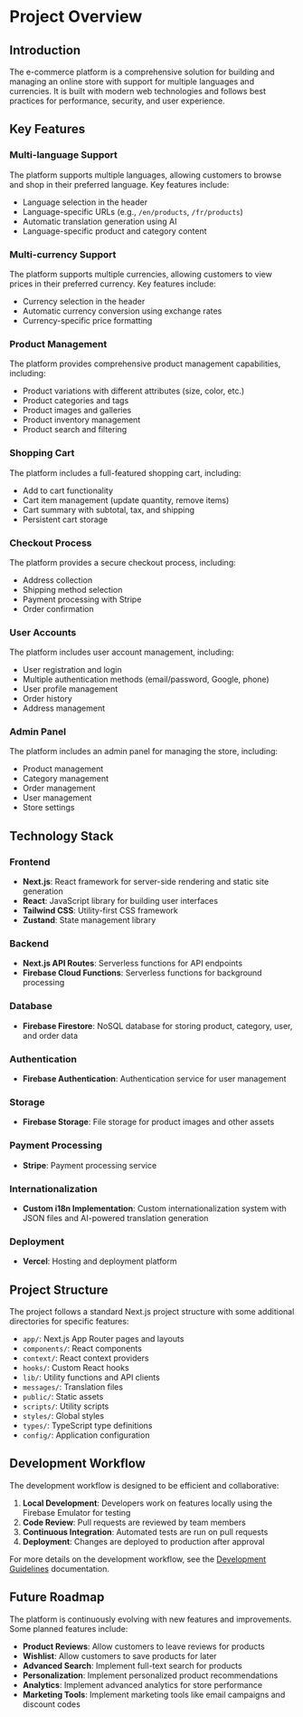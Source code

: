 # Project Overview

## Introduction

The e-commerce platform is a comprehensive solution for building and managing an online store with support for multiple languages and currencies. It is built with modern web technologies and follows best practices for performance, security, and user experience.

## Key Features

### Multi-language Support

The platform supports multiple languages, allowing customers to browse and shop in their preferred language. Key features include:

- Language selection in the header
- Language-specific URLs (e.g., `/en/products`, `/fr/products`)
- Automatic translation generation using AI
- Language-specific product and category content

### Multi-currency Support

The platform supports multiple currencies, allowing customers to view prices in their preferred currency. Key features include:

- Currency selection in the header
- Automatic currency conversion using exchange rates
- Currency-specific price formatting

### Product Management

The platform provides comprehensive product management capabilities, including:

- Product variations with different attributes (size, color, etc.)
- Product categories and tags
- Product images and galleries
- Product inventory management
- Product search and filtering

### Shopping Cart

The platform includes a full-featured shopping cart, including:

- Add to cart functionality
- Cart item management (update quantity, remove items)
- Cart summary with subtotal, tax, and shipping
- Persistent cart storage

### Checkout Process

The platform provides a secure checkout process, including:

- Address collection
- Shipping method selection
- Payment processing with Stripe
- Order confirmation

### User Accounts

The platform includes user account management, including:

- User registration and login
- Multiple authentication methods (email/password, Google, phone)
- User profile management
- Order history
- Address management

### Admin Panel

The platform includes an admin panel for managing the store, including:

- Product management
- Category management
- Order management
- User management
- Store settings

## Technology Stack

### Frontend

- **Next.js**: React framework for server-side rendering and static site generation
- **React**: JavaScript library for building user interfaces
- **Tailwind CSS**: Utility-first CSS framework
- **Zustand**: State management library

### Backend

- **Next.js API Routes**: Serverless functions for API endpoints
- **Firebase Cloud Functions**: Serverless functions for background processing

### Database

- **Firebase Firestore**: NoSQL database for storing product, category, user, and order data

### Authentication

- **Firebase Authentication**: Authentication service for user management

### Storage

- **Firebase Storage**: File storage for product images and other assets

### Payment Processing

- **Stripe**: Payment processing service

### Internationalization

- **Custom i18n Implementation**: Custom internationalization system with JSON files and AI-powered translation generation

### Deployment

- **Vercel**: Hosting and deployment platform

## Project Structure

The project follows a standard Next.js project structure with some additional directories for specific features:

- `app/`: Next.js App Router pages and layouts
- `components/`: React components
- `context/`: React context providers
- `hooks/`: Custom React hooks
- `lib/`: Utility functions and API clients
- `messages/`: Translation files
- `public/`: Static assets
- `scripts/`: Utility scripts
- `styles/`: Global styles
- `types/`: TypeScript type definitions
- `config/`: Application configuration

## Development Workflow

The development workflow is designed to be efficient and collaborative:

1. **Local Development**: Developers work on features locally using the Firebase Emulator for testing
2. **Code Review**: Pull requests are reviewed by team members
3. **Continuous Integration**: Automated tests are run on pull requests
4. **Deployment**: Changes are deployed to production after approval

For more details on the development workflow, see the [Development Guidelines](./development-guidelines.md) documentation.

## Future Roadmap

The platform is continuously evolving with new features and improvements. Some planned features include:

- **Product Reviews**: Allow customers to leave reviews for products
- **Wishlist**: Allow customers to save products for later
- **Advanced Search**: Implement full-text search for products
- **Personalization**: Implement personalized product recommendations
- **Analytics**: Implement advanced analytics for store performance
- **Marketing Tools**: Implement marketing tools like email campaigns and discount codes
